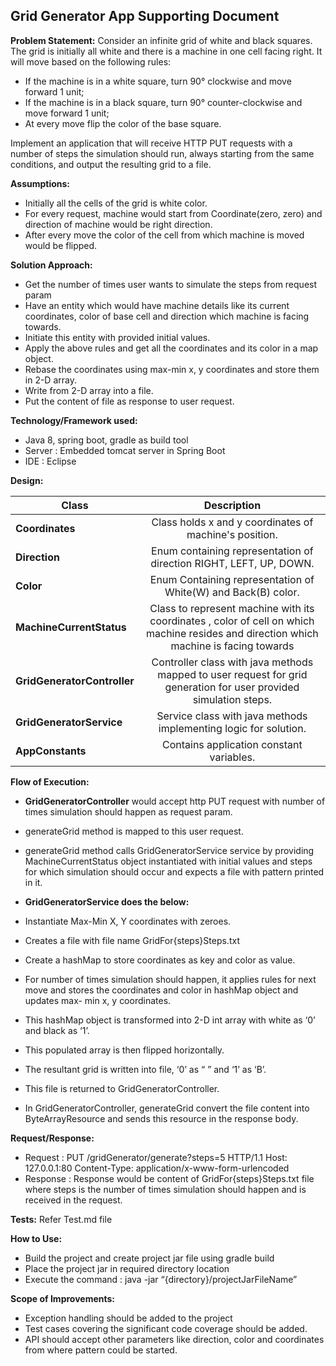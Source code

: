 ## **Grid Generator App Supporting Document**

**Problem Statement:**
Consider an infinite grid of white and black squares. The grid is initially all white and there is a machine in one cell facing right. It will move based on the following rules:

* If the machine is in a white square, turn 90° clockwise and move forward 1 unit;
* If the machine is in a black square, turn 90° counter-clockwise and move forward 1 unit; 
* At every move flip the color of the base square.

Implement an application that will receive HTTP PUT requests with a number of steps the simulation should run, always starting from the same conditions, and output the resulting grid to a file.


**Assumptions:**

  * Initially all the cells of the grid is white color.
  * For every request, machine would start from Coordinate(zero, zero) and direction of machine would be right direction.
  * After every move the color of the cell from which machine is moved would be flipped.

**Solution Approach:**

* Get the number of times user wants to simulate the steps from request param
* Have an entity which would have machine details like its current coordinates, color of base cell and direction which machine is facing towards.
* Initiate this entity with provided initial values.
* Apply the above rules and get all the coordinates and its color in a map object.
* Rebase the coordinates using max-min x, y coordinates and store them in 2-D array.
* Write from 2-D array into a file.
* Put the content of file as response to user request.



**Technology/Framework used:**

- Java 8, spring boot, gradle as build tool
- Server : Embedded tomcat server in Spring Boot
- IDE : Eclipse

**Design:**

| Class       | Description      | 
| ------------- |:-------------:| 
| **Coordinates**    | Class holds x and y coordinates of machine's position. | 
| **Direction**      | Enum containing representation of direction RIGHT, LEFT, UP, DOWN.|  
| **Color** | Enum Containing representation of White(W) and Back(B) color. |
|  **MachineCurrentStatus** | Class to represent machine with its coordinates , color of cell on which machine resides and direction which machine is facing towards |
| **GridGeneratorController** | Controller class with java methods mapped to user request for grid generation for user provided simulation steps.|
| **GridGeneratorService** | Service class with java methods implementing logic for solution.|
| **AppConstants** | Contains application constant variables.|


**Flow of Execution:**

- **GridGeneratorController** would accept http PUT request with number of times simulation should happen as request param.
- generateGrid method is mapped to this user request.
- generateGrid method calls  GridGeneratorService service by providing MachineCurrentStatus object instantiated with initial values and steps for which simulation should occur and expects a file with pattern printed in it.

- **GridGeneratorService does the below:**

 - Instantiate Max-Min X, Y coordinates with zeroes.
 - Creates a file with file name GridFor{steps}Steps.txt
 - Create a hashMap to store coordinates as key and color as value.
 - For number of times simulation should happen, it applies rules for next move and stores the coordinates and color in hashMap object and updates max- min x, y coordinates.
 - This hashMap object is transformed into 2-D int array with white as ‘0’ and black as ‘1’.
 - This populated array is then flipped horizontally.
 - The resultant grid is written into file, ‘0’ as “ ” and ‘1’ as ‘B’.
 - This file is returned to GridGeneratorController.

- In GridGeneratorController, generateGrid convert the file content into ByteArrayResource and sends this resource in the response body.


**Request/Response:**

- Request : PUT /gridGenerator/generate?steps=5 HTTP/1.1 Host: 127.0.0.1:80 Content-Type: application/x-www-form-urlencoded
- Response : Response would be content of GridFor{steps}Steps.txt file where steps is the number of times simulation should happen and is received in the request.

**Tests:**
Refer Test.md file

**How to Use:**

- Build the project and create project jar file using gradle build
- Place the project jar in required directory location
- Execute the command : java -jar “{directory}/projectJarFileName”

**Scope of Improvements:**

- Exception handling should be added to the project
- Test cases covering the significant code coverage should be added.
- API should accept other parameters like direction, color and coordinates from where pattern could be started.
